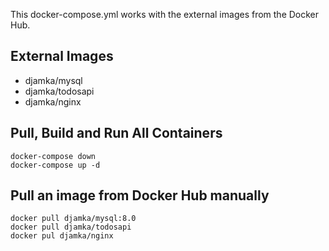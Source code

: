 This docker-compose.yml works with the external images from the Docker Hub.

## External Images

  * djamka/mysql
  * djamka/todosapi 
  * djamka/nginx


## Pull, Build and Run All Containers
```
docker-compose down
docker-compose up -d
```

## Pull an image from Docker Hub manually
```
docker pull djamka/mysql:8.0
docker pull djamka/todosapi
docker pul djamka/nginx
```
```
